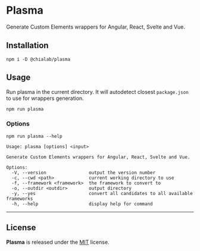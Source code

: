 # Plasma

Generate Custom Elements wrappers for Angular, React, Svelte and Vue.

## Installation

```
npm i -D @chialab/plasma
```

## Usage

Run plasma in the current directory. It will autodetect closest `package.json` to use for wrappers generation.

```
npm run plasma
```

### Options

```
npm run plasma --help

Usage: plasma [options] <input>

Generate Custom Elements wrappers for Angular, React, Svelte and Vue.

Options:
  -V, --version                output the version number
  -c, --cwd <path>             current working directory to use
  -f, --framework <framework>  the framework to convert to
  -o, --outdir <outdir>        output directory
  -y, --yes                    convert all candidates to all available frameworks
  -h, --help                   display help for command
```

---

## License

**Plasma** is released under the [MIT](https://github.com/chialab/plasma/blob/main/LICENSE) license.
